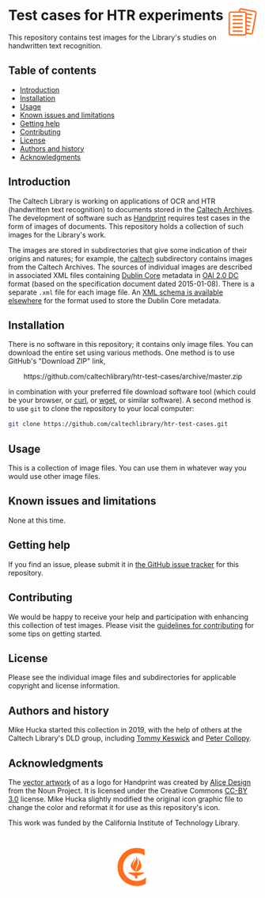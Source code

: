 Test cases for HTR experiments<img width="12%" align="right" src=".graphics/htr-test-cases-icon.svg">
==============================

This repository contains test images for the Library's studies on handwritten text recognition.

Table of contents
-----------------

* [Introduction](#introduction)
* [Installation](#installation)
* [Usage](#usage)
* [Known issues and limitations](#known-issues-and-limitations)
* [Getting help](#getting-help)
* [Contributing](#contributing)
* [License](#license)
* [Authors and history](#authors-and-history)
* [Acknowledgments](#authors-and-acknowledgments)


Introduction
------------

The Caltech Library is working on applications of OCR and HTR (handwritten text recognition) to documents stored in the [Caltech Archives](https://archives.caltech.edu).  The development of software such as [Handprint](https://github.com/caltechlibrary/handprint) requires test cases in the form of images of documents.  This repository holds a collection of such images for the Library's work.

The images are stored in subdirectories that give some indication of their origins and natures; for example, the [caltech](caltech) subdirectory contains images from the Caltech Archives.  The sources of individual images are described in associated XML files containing [Dublin Core](https://www.dublincore.org/specifications/dublin-core/dces/) metadata in [OAI 2.0 DC](http://www.openarchives.org/OAI/openarchivesprotocol.html) format (based on the specification document dated 2015-01-08).  There is a separate `.xml` file for each image file.  An [XML schema is available elsewhere](http://www.openarchives.org/OAI/2.0/oai_dc.xsd) for the format used to store the Dublin Core metadata.


Installation
------------

There is no software in this repository; it contains only image files. You can download the entire set using various methods.  One method is to use GitHub's "Download ZIP" link,

<p align="center">
https://github.com/caltechlibrary/htr-test-cases/archive/master.zip
</p>

in combination with your preferred file download software tool (which could be your browser, or [curl](https://curl.haxx.se), or [wget](https://en.wikipedia.org/wiki/Wget), or similar software). A second method is to use `git` to clone the repository to your local computer:
```sh
git clone https://github.com/caltechlibrary/htr-test-cases.git
```
 

Usage
-----

This is a collection of image files.  You can use them in whatever way you would use other image files.


Known issues and limitations
----------------------------

None at this time.


Getting help
------------

If you find an issue, please submit it in [the GitHub issue tracker](https://github.com/caltechlibrary/htr-test-cases/issues) for this repository.


Contributing
------------

We would be happy to receive your help and participation with enhancing this collection of test images.  Please visit the [guidelines for contributing](CONTRIBUTING.md) for some tips on getting started.


License
-------

Please see the individual image files and subdirectories for applicable copyright and license information.


Authors and history
---------------------------

Mike Hucka started this collection in 2019, with the help of others at the Caltech Library's DLD group, including [Tommy Keswick](https://github.com/t4k) and [Peter Collopy](https://github.com/collopy).


Acknowledgments
---------------

The [vector artwork](https://thenounproject.com/rose-alice-design/collection/document-paper-note-page-file-sheet/?i=2041114) of as a logo for Handprint was created by [Alice Design](https://thenounproject.com/rose-alice-design/) from the Noun Project.  It is licensed under the Creative Commons [CC-BY 3.0](https://creativecommons.org/licenses/by/3.0/) license.  Mike Hucka slightly modified the original icon graphic file to change the color and reformat it for use as this repository's icon.

This work was funded by the California Institute of Technology Library.

<div align="center">
  <br>
  <a href="https://www.caltech.edu">
    <img width="100" height="100" src=".graphics/caltech-round.png">
  </a>
</div>
